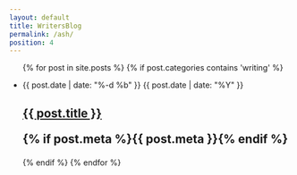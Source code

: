 ```yaml
---
layout: default
title: WritersBlog
permalink: /ash/
position: 4
---
```

<ul class="post-list">
{% for post in site.posts %}
{% if post.categories contains 'writing' %}
<li>
    <p class="post-list-date">
        <span class="post-meta post-list-date-day">{{ post.date | date: "%-d %b" }}</span>
        <span class="post-meta post-list-date-year">{{ post.date | date: "%Y" }}</span>
    </p>
    <h2>
        <a class="post-link" href="{{ post.url | prepend: site.baseurl }}">{{ post.title }}</a>
        <p class="post-meta">{% if post.meta %}{{ post.meta }}{% endif %}</p>
    </h2>

</li>
{% endif %}
{% endfor %}
</ul>